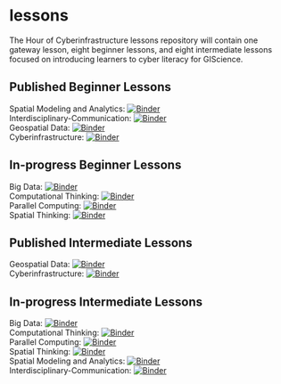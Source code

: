 # lessons
The Hour of Cyberinfrastructure lessons repository will contain one gateway lesson, eight beginner lessons, and eight intermediate lessons focused on introducing learners to cyber literacy for GIScience.

## Published Beginner Lessons

Spatial Modeling and Analytics: [![Binder](https://mybinder.org/badge_logo.svg)](https://mybinder.org/v2/gh/hourofci/lessons/master?filepath=beginner-lessons/spatial-modeling-analytics/sma-1.ipynb)<br/>
Interdisciplinary-Communication: [![Binder](https://mybinder.org/badge_logo.svg)](https://mybinder.org/v2/gh/hourofci/lessons/master?filepath=beginner-lessons/interdisciplinary-communication/ic-1.ipynb) <br/>
Geospatial Data: [![Binder](https://mybinder.org/badge_logo.svg)](https://mybinder.org/v2/gh/hourofci/lessons/master?filepath=beginner-lessons/geospatial-data/gd-1.ipynb)<br/>
Cyberinfrastructure: [![Binder](https://mybinder.org/badge_logo.svg)](https://mybinder.org/v2/gh/hourofci/lessons/master?filepath=beginner-lessons/cyberinfrastructure/cyberinfrastructure-1.ipynb) <br/>

## In-progress Beginner Lessons
Big Data: [![Binder](https://mybinder.org/badge_logo.svg)](https://mybinder.org/v2/gh/hourofci/lessons/master?filepath=beginner-lessons/big-data/bigdata-1.ipynb) <br/>
Computational Thinking: [![Binder](https://mybinder.org/badge_logo.svg)](https://mybinder.org/v2/gh/hourofci/lessons/master?filepath=beginner-lessons/computational-thinking/ct-1.ipynb) <br/>
Parallel Computing: [![Binder](https://mybinder.org/badge_logo.svg)](https://mybinder.org/v2/gh/hourofci/lessons/master?filepath=beginner-lessons/parallel-computing/pc-1.ipynb) <br/>
Spatial Thinking: [![Binder](https://mybinder.org/badge_logo.svg)](https://mybinder.org/v2/gh/hourofci/lessons/master?filepath=beginner-lessons/spatial-thinking/st-1.ipynb) <br/>


## Published Intermediate Lessons

Geospatial Data: [![Binder](https://mybinder.org/badge_logo.svg)](https://mybinder.org/v2/gh/hourofci/lessons/master?filepath=intermediate-lessons/geospatial-data/gd-1.ipynb)<br/>
Cyberinfrastructure: [![Binder](https://mybinder.org/badge_logo.svg)](https://mybinder.org/v2/gh/hourofci/lessons/master?filepath=intermediate-lessons/cyberinfrastructure/cyberinfrastructure-1.ipynb) <br/>

## In-progress Intermediate Lessons
Big Data: [![Binder](https://mybinder.org/badge_logo.svg)](https://mybinder.org/v2/gh/hourofci/lessons/master?filepath=intermediate-lessons/big-data/bigdata-1.ipynb) <br/>
Computational Thinking: [![Binder](https://mybinder.org/badge_logo.svg)](https://mybinder.org/v2/gh/hourofci/lessons/master?filepath=intermediate-lessons/computational-thinking/ct-1.ipynb) <br/>
Parallel Computing: [![Binder](https://mybinder.org/badge_logo.svg)](https://mybinder.org/v2/gh/hourofci/lessons/master?filepath=intermediate-lessons/parallel-computing/pc-1.ipynb) <br/>
Spatial Thinking: [![Binder](https://mybinder.org/badge_logo.svg)](https://mybinder.org/v2/gh/hourofci/lessons/master?filepath=intermediate-lessons/spatial-thinking/st-1.ipynb) <br/>
Spatial Modeling and Analytics: [![Binder](https://mybinder.org/badge_logo.svg)](https://mybinder.org/v2/gh/hourofci/lessons/master?filepath=intermediate-lessons/spatial-modeling-analytics/sma-1.ipynb)<br/>
Interdisciplinary-Communication: [![Binder](https://mybinder.org/badge_logo.svg)](https://mybinder.org/v2/gh/hourofci/lessons/master?filepath=intermediate-lessons/interdisciplinary-communication/ic-1.ipynb) <br/>
